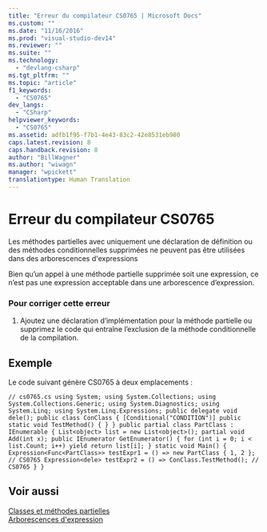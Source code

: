 ```yaml
---
title: "Erreur du compilateur CS0765 | Microsoft Docs"
ms.custom: ""
ms.date: "11/16/2016"
ms.prod: "visual-studio-dev14"
ms.reviewer: ""
ms.suite: ""
ms.technology: 
  - "devlang-csharp"
ms.tgt_pltfrm: ""
ms.topic: "article"
f1_keywords: 
  - "CS0765"
dev_langs: 
  - "CSharp"
helpviewer_keywords: 
  - "CS0765"
ms.assetid: adfb1f95-f7b1-4e43-83c2-42e8531eb980
caps.latest.revision: 8
caps.handback.revision: 8
author: "BillWagner"
ms.author: "wiwagn"
manager: "wpickett"
translationtype: Human Translation
---
```

# Erreur du compilateur CS0765
Les méthodes partielles avec uniquement une déclaration de définition ou des méthodes conditionnelles supprimées ne peuvent pas être utilisées dans des arborescences d'expressions  
  
 Bien qu’un appel à une méthode partielle supprimée soit une expression, ce n’est pas une expression acceptable dans une arborescence d’expression.  
  
### Pour corriger cette erreur  
  
1.  Ajoutez une déclaration d’implémentation pour la méthode partielle ou supprimez le code qui entraîne l’exclusion de la méthode conditionnelle de la compilation.  
  
## Exemple  
 Le code suivant génère CS0765 à deux emplacements :  
  
```  
// cs0765.cs using System; using System.Collections; using System.Collections.Generic; using System.Diagnostics; using System.Linq; using System.Linq.Expressions; public delegate void dele(); public class ConClass { [Conditional("CONDITION")] public static void TestMethod() { } } public partial class PartClass : IEnumerable { List<object> list = new List<object>(); partial void Add(int x); public IEnumerator GetEnumerator() { for (int i = 0; i < list.Count; i++) yield return list[i]; } static void Main() { Expression<Func<PartClass>> testExpr1 = () => new PartClass { 1, 2 }; // CS0765 Expression<dele> testExpr2 = () => ConClass.TestMethod(); // CS0765 } }  
```  
  
## Voir aussi  
 [Classes et méthodes partielles](../../csharp/programming-guide/classes-and-structs/partial-classes-and-methods.md)   
 [Arborescences d'expression](../Topic/Expression%20Trees%20\(C%23%20and%20Visual%20Basic\).md)